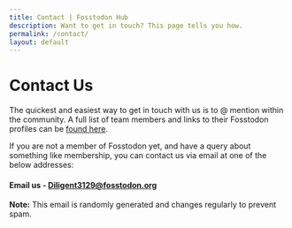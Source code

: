 ```yaml
---
title: Contact | Fosstodon Hub
description: Want to get in touch? This page tells you how.
permalink: /contact/
layout: default
---
```

# Contact Us

The quickest and easiest way to get in touch with us is to @ mention within the community. A full list of team members and links to their Fosstodon profiles can be [found here](/team).

If you are not a member of Fosstodon yet, and have a query about something like membership, you can contact us via email at one of the below addresses:

#### Email us - [Diligent3129@fosstodon.org](Diligent3129@fosstodon.org)

**Note:** This email is randomly generated and changes regularly to prevent spam.
